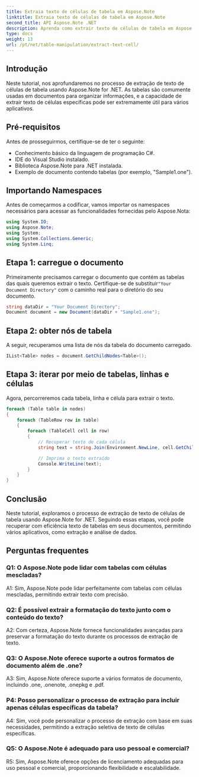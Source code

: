 ```yaml
---
title: Extraia texto de células de tabela em Aspose.Note
linktitle: Extraia texto de células de tabela em Aspose.Note
second_title: API Aspose.Note .NET
description: Aprenda como extrair texto de células de tabela em Aspose.Note for .NET. Aprimore seus recursos de processamento de documentos sem esforço.
type: docs
weight: 13
url: /pt/net/table-manipulation/extract-text-cell/
---
```

## Introdução

Neste tutorial, nos aprofundaremos no processo de extração de texto de células de tabela usando Aspose.Note for .NET. As tabelas são comumente usadas em documentos para organizar informações, e a capacidade de extrair texto de células específicas pode ser extremamente útil para vários aplicativos.

## Pré-requisitos

Antes de prosseguirmos, certifique-se de ter o seguinte:

- Conhecimento básico da linguagem de programação C#.
- IDE do Visual Studio instalado.
- Biblioteca Aspose.Note para .NET instalada.
- Exemplo de documento contendo tabelas (por exemplo, "Sample1.one").

## Importando Namespaces

Antes de começarmos a codificar, vamos importar os namespaces necessários para acessar as funcionalidades fornecidas pelo Aspose.Nota:

```csharp
using System.IO;
using Aspose.Note;
using System;
using System.Collections.Generic;
using System.Linq;
```

## Etapa 1: carregue o documento

 Primeiramente precisamos carregar o documento que contém as tabelas das quais queremos extrair o texto. Certifique-se de substituir`"Your Document Directory"` com o caminho real para o diretório do seu documento.

```csharp
string dataDir = "Your Document Directory";
Document document = new Document(dataDir + "Sample1.one");
```

## Etapa 2: obter nós de tabela

A seguir, recuperamos uma lista de nós da tabela do documento carregado.

```csharp
IList<Table> nodes = document.GetChildNodes<Table>();
```

## Etapa 3: iterar por meio de tabelas, linhas e células

Agora, percorreremos cada tabela, linha e célula para extrair o texto.

```csharp
foreach (Table table in nodes)
{
    foreach (TableRow row in table)
    {
        foreach (TableCell cell in row)
        {
            // Recuperar texto de cada célula
            string text = string.Join(Environment.NewLine, cell.GetChildNodes<RichText>().Select(e => e.Text)) + Environment.NewLine;

            // Imprima o texto extraído
            Console.WriteLine(text);
        }
    }
}
```

## Conclusão

Neste tutorial, exploramos o processo de extração de texto de células de tabela usando Aspose.Note for .NET. Seguindo essas etapas, você pode recuperar com eficiência texto de tabelas em seus documentos, permitindo vários aplicativos, como extração e análise de dados.

## Perguntas frequentes

### Q1: O Aspose.Note pode lidar com tabelas com células mescladas?

A1: Sim, Aspose.Note pode lidar perfeitamente com tabelas com células mescladas, permitindo extrair texto com precisão.

### Q2: É possível extrair a formatação do texto junto com o conteúdo do texto?

A2: Com certeza, Aspose.Note fornece funcionalidades avançadas para preservar a formatação do texto durante os processos de extração de texto.

### Q3: O Aspose.Note oferece suporte a outros formatos de documento além de .one?

A3: Sim, Aspose.Note oferece suporte a vários formatos de documento, incluindo .one, .onenote, .onepkg e .pdf.

### P4: Posso personalizar o processo de extração para incluir apenas células específicas da tabela?

A4: Sim, você pode personalizar o processo de extração com base em suas necessidades, permitindo a extração seletiva de texto de células específicas.

### Q5: O Aspose.Note é adequado para uso pessoal e comercial?

R5: Sim, Aspose.Note oferece opções de licenciamento adequadas para uso pessoal e comercial, proporcionando flexibilidade e escalabilidade.